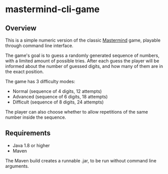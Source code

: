 # mastermind-cli-game

## Overview

This is a simple numeric version of the classic [Mastermind](https://it.wikipedia.org/wiki/Mastermind) game, playable through command line interface.

The game's goal is to guess a randomly generated sequence of numbers, with a limited amount of possible tries.
After each guess the player will be informed about the number of guessed digits, and how many of them are in the exact position.

The game has 3 difficulty modes:
- Normal (sequence of 4 digits, 12 attempts)
- Advanced (sequence of 6 digits, 18 attempts)
- Difficult (sequence of 8 digits, 24 attempts)

The player can also choose whether to allow repetitions of the same number inside the sequence.

## Requirements

- Java 1.8 or higher
- Maven

The Maven build creates a runnable .jar, to be run without command line arguments.

